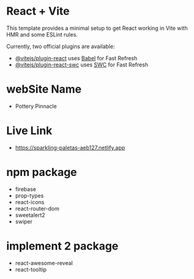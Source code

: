 # React + Vite

This template provides a minimal setup to get React working in Vite with HMR and some ESLint rules.

Currently, two official plugins are available:

- [@vitejs/plugin-react](https://github.com/vitejs/vite-plugin-react/blob/main/packages/plugin-react/README.md) uses [Babel](https://babeljs.io/) for Fast Refresh
- [@vitejs/plugin-react-swc](https://github.com/vitejs/vite-plugin-react-swc) uses [SWC](https://swc.rs/) for Fast Refresh



# webSite Name
- Pottery Pinnacle

# Live Link
- https://sparkling-paletas-aeb127.netlify.app

# npm package
- firebase
- prop-types
- react-icons
- react-router-dom
- sweetalert2
- swiper

# implement 2 package
- react-awesome-reveal
- react-tooltip
